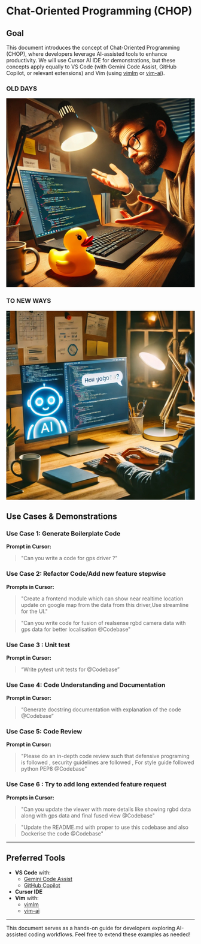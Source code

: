 # Chat-Oriented Programming (CHOP)

## Goal
This document introduces the concept of Chat-Oriented Programming (CHOP), where developers leverage AI-assisted tools to enhance productivity. We will use Cursor AI IDE for demonstrations, but these concepts apply equally to VS Code (with Gemini Code Assist, GitHub Copilot, or relevant extensions) and Vim (using [vimlm](https://github.com/JosefAlbers/vimlm) or [vim-ai](https://github.com/madox2/vim-ai)).

### **OLD DAYS**
![Alt text](./img/RubberDuckProgramming.jpeg)

### **TO NEW WAYS** 

![Alt text](./img/CHOP.jpeg)


## Use Cases & Demonstrations

### **Use Case 1: Generate Boilerplate Code**

**Prompt in Cursor:**  
>"Can you write a code for gps driver ?"


### **Use Case 2: Refactor Code/Add new feature stepwise** 

**Prompts in Cursor:**  
>"Create a frontend module which can show near realtime location update on google map from the data from this driver,Use streamline for the UI."

>"Can you write code for fusion of realsense rgbd camera data with gps data for better localisation @Codebase"


### **Use Case 3 : Unit test** 

**Prompt in Cursor:**
>“Write pytest unit tests for @Codebase”

### **Use Case 4: Code Understanding and Documentation**

**Prompt in Cursor:**
>“Generate docstring documentation with explanation of the code @Codebase”

### **Use Case 5: Code Review** 

**Prompt in Cursor:**
>"Please do an in-depth code review such that defensive programing is followed ,  security guidelines are followed , For style guide followed python PEP8 @Codebase"


### **Use Case 6 : Try to add long extended feature request**

**Prompts in Cursor:**
>"Can you update the viewer with more details like showing rgbd data along with gps data and final fused view @Codebase"

>"Update the README.md with proper to use this codebase and also Dockerise the code @Codebase"






---

## Preferred Tools
- **VS Code** with:
  - [Gemini Code Assist](https://code.google.com/)
  - [GitHub Copilot](https://github.com/features/copilot)
- **Cursor IDE**
- **Vim** with:
  - [vimlm](https://github.com/JosefAlbers/vimlm)
  - [vim-ai](https://github.com/madox2/vim-ai)

---

This document serves as a hands-on guide for developers exploring AI-assisted coding workflows. Feel free to extend these examples as needed!
